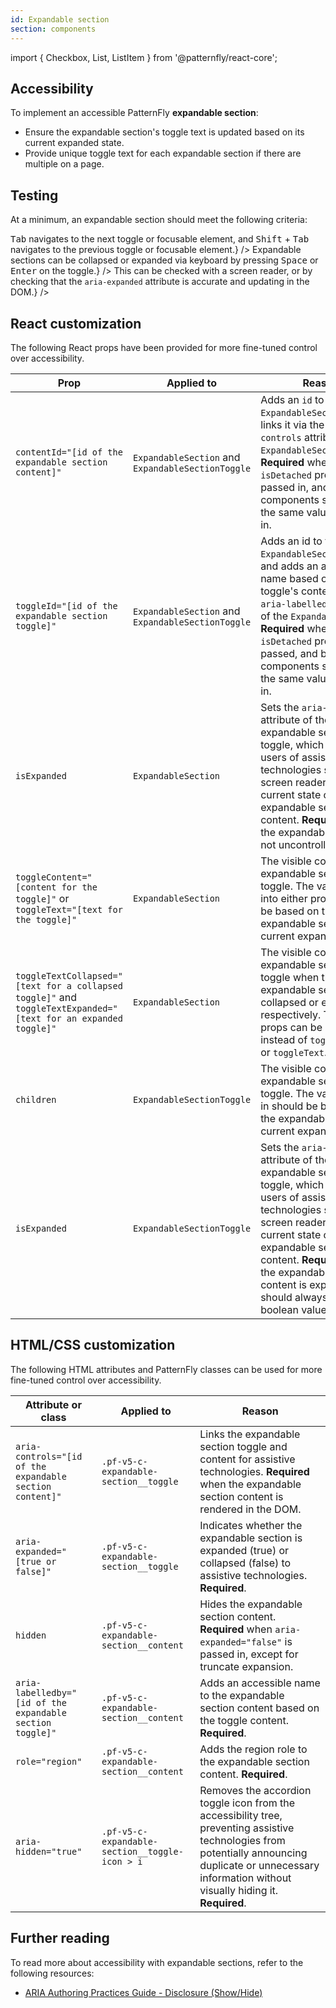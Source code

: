 ```yaml
---
id: Expandable section
section: components
---
```



import { Checkbox, List, ListItem } from '@patternfly/react-core';

## Accessibility

To implement an accessible PatternFly **expandable section**:

- Ensure the expandable section's toggle text is updated based on its current expanded state.
- Provide unique toggle text for each expandable section if there are multiple on a page.

## Testing

At a minimum, an expandable section should meet the following criteria:

<List isPlain>
  <ListItem>
    <Checkbox id="expandableSection-a11y-checkbox-1" label="The expandable section's toggle text updates based on its current expanded state" description={`For example, if an expandable section is collapsed the toggle text should be along the lines of "Show more", while an expanded section should have toggle text along the lines of "Show less".`} />
  </ListItem>
  <ListItem>
    <Checkbox id="expandableSection-a11y-checkbox-2" label="Standard keyboard navigation can be used to navigate between an expandable section toggle and other focusable elements within or outside of the expandable section." description={<span><kbd>Tab</kbd> navigates to the next toggle or focusable element, and <kbd>Shift</kbd> + <kbd>Tab</kbd> navigates to the previous toggle or focusable element.</span>} />
  </ListItem>
  <ListItem>
    <Checkbox id="expandableSection-a11y-checkbox-3" label={<span>Expandable sections can be collapsed or expanded via keyboard by pressing <kbd>Space</kbd> or <kbd>Enter</kbd> on the toggle.</span>} />
  </ListItem>
  <ListItem>
    <Checkbox id="expandableSection-a11y-checkbox-4" label="A user navigating via a screen reader will be notified of the current expanded state, as well as when that state gets updated." description={<span>This can be checked with a screen reader, or by checking that the <code className="ws-code">aria-expanded</code> attribute is accurate and updating in the DOM.</span>} />
  </ListItem>
  <ListItem>
    <Checkbox id="expandableSection-a11y-checkbox-5" label="If there are multiple expandable sections on a page, each toggle is given unique text or accessible name" description={`If multiple expandable sections have the same toggle text, it will be confusing for users navigating via rotor menu when more than 1 toggle is announced as "Show more" with no other context.`} />
  </ListItem>
</List>

## React customization

The following React props have been provided for more fine-tuned control over accessibility.

| Prop | Applied to | Reason | 
|---|---|---|
| `contentId="[id of the expandable section content]"` | `ExpandableSection` and `ExpandableSectionToggle` | Adds an `id` to the `ExpandableSection`, and links it via the `aria-controls` attribute of the `ExpandableSectionToggle`. **Required** when the `isDetached` prop is passed in, and both components should have the same value passed in. |
| `toggleId="[id of the expandable section toggle]"` | `ExpandableSection` and `ExpandableSectionToggle` | Adds an id to the `ExpandableSectionToggle`, and adds an accessible name based on the toggle's content via the `aria-labelledby` attribute of the `ExpandableSection`. **Required** when the `isDetached` prop is passed, and both components should have the same value passed in. |
| `isExpanded` | `ExpandableSection` | Sets the `aria-expanded` attribute of the expandable section toggle, which notifies users of assistive technologies such as screen readers of the current state of the expandable section content. **Required** when the expandable section is not uncontrolled. |
| `toggleContent="[content for the toggle]"` or `toggleText="[text for the toggle]"` | `ExpandableSection` | The visible content of the expandable section toggle. The value passed into either prop should be based on the expandable section's current expanded state. |
| `toggleTextCollapsed="[text for a collapsed toggle]"` and `toggleTextExpanded="[text for an expanded toggle]"` | `ExpandableSection` | The visible content of the expandable section toggle when the expandable section is collapsed or expanded, respectively. These props can be passed in instead of `toggleContent` or `toggleText`. |
| `children` | `ExpandableSectionToggle` | The visible content of the expandable section toggle. The value passed in should be based on the expandable section's current expanded state. |
| `isExpanded` | `ExpandableSectionToggle` | Sets the `aria-expanded` attribute of the expandable section toggle, which notifies users of assistive technologies such as screen readers of the current state of the expandable section content. **Required** when the expandable section content is expanded, and should always have a boolean value. |

## HTML/CSS customization

The following HTML attributes and PatternFly classes can be used for more fine-tuned control over accessibility.

| Attribute or class | Applied to | Reason | 
|---|---|---|
| `aria-controls="[id of the expandable section content]"` | `.pf-v5-c-expandable-section__toggle` | Links the expandable section toggle and content for assistive technologies. **Required** when the expandable section content is rendered in the DOM. |
| `aria-expanded="[true or false]"` | `.pf-v5-c-expandable-section__toggle` | Indicates whether the expandable section is expanded (true) or collapsed (false) to assistive technologies. **Required**. |
| `hidden` | `.pf-v5-c-expandable-section__content` | Hides the expandable section content. **Required** when `aria-expanded="false"` is passed in, except for truncate expansion. |
| `aria-labelledby="[id of the expandable section toggle]"` | `.pf-v5-c-expandable-section__content` | Adds an accessible name to the expandable section content based on the toggle content. **Required**. |
| `role="region"` | `.pf-v5-c-expandable-section__content` | Adds the region role to the expandable section content. **Required**. |
| `aria-hidden="true"` | `.pf-v5-c-expandable-section__toggle-icon > i` | Removes the accordion toggle icon from the accessibility tree, preventing assistive technologies from potentially announcing duplicate or unnecessary information without visually hiding it. **Required**. |

## Further reading

To read more about accessibility with expandable sections, refer to the following resources:

- [ARIA Authoring Practices Guide - Disclosure (Show/Hide)](https://www.w3.org/WAI/ARIA/apg/patterns/disclosure/)

